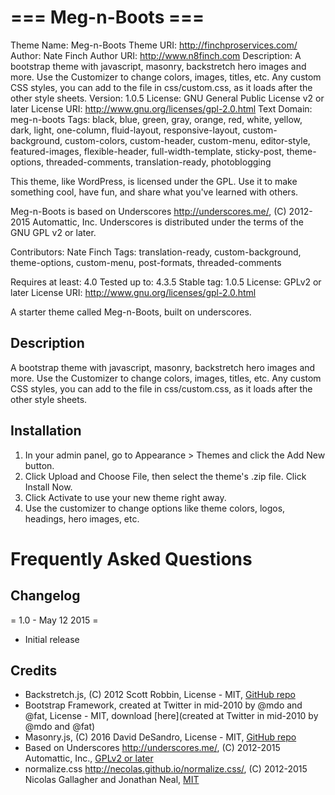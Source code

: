 # === Meg-n-Boots === #
Theme Name: Meg-n-Boots
Theme URI: http://finchproservices.com/
Author: Nate Finch
Author URI: http://www.n8finch.com
Description: A bootstrap theme with javascript, masonry, backstretch hero images and more. Use the Customizer to change colors, images, titles, etc. Any custom CSS styles, you can add to the file in css/custom.css, as it loads after the other style sheets.
Version: 1.0.5
License: GNU General Public License v2 or later
License URI: http://www.gnu.org/licenses/gpl-2.0.html
Text Domain: meg-n-boots
Tags: black, blue, green, gray, orange, red, white, yellow, dark, light, one-column, fluid-layout, responsive-layout, custom-background, custom-colors, custom-header, custom-menu, editor-style, featured-images, flexible-header, full-width-template, sticky-post, theme-options, threaded-comments, translation-ready, photoblogging

This theme, like WordPress, is licensed under the GPL.
Use it to make something cool, have fun, and share what you've learned with others.

Meg-n-Boots is based on Underscores http://underscores.me/, (C) 2012-2015 Automattic, Inc.
Underscores is distributed under the terms of the GNU GPL v2 or later.

Contributors: Nate Finch
Tags: translation-ready, custom-background, theme-options, custom-menu, post-formats, threaded-comments

Requires at least: 4.0
Tested up to: 4.3.5
Stable tag: 1.0.5
License: GPLv2 or later
License URI: http://www.gnu.org/licenses/gpl-2.0.html

A starter theme called Meg-n-Boots, built on underscores.

## Description ##

A bootstrap theme with javascript, masonry, backstretch hero images and more. Use the Customizer to change colors, images, titles, etc. Any custom CSS styles, you can add to the file in css/custom.css, as it loads after the other style sheets.

## Installation ##

1. In your admin panel, go to Appearance > Themes and click the Add New button.
2. Click Upload and Choose File, then select the theme's .zip file. Click Install Now.
3. Click Activate to use your new theme right away.
4. Use the customizer to change options like theme colors, logos, headings, hero images, etc.

# Frequently Asked Questions #


## Changelog ##

= 1.0 - May 12 2015 =
* Initial release

## Credits ##

* Backstretch.js, (C) 2012 Scott Robbin, License - MIT, [GitHub repo](https://github.com/srobbin/jquery-backstretch/blob/master/LICENSE-MIT)
* Bootstrap Framework, created at Twitter in mid-2010 by @mdo and @fat, License - MIT, download [here](created at Twitter in mid-2010 by @mdo and @fat)
* Masonry.js, (C) 2016 David DeSandro, License - MIT, [GitHub repo](https://github.com/desandro/masonry)
* Based on Underscores http://underscores.me/, (C) 2012-2015 Automattic, Inc., [GPLv2 or later](https://www.gnu.org/licenses/gpl-2.0.html)
* normalize.css http://necolas.github.io/normalize.css/, (C) 2012-2015 Nicolas Gallagher and Jonathan Neal, [MIT](http://opensource.org/licenses/MIT)